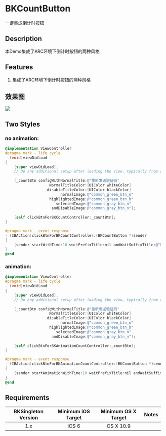 # BKCountButton

一键集成倒计时按钮

## Description

本Demo集成了ARC环境下倒计时按钮的两种风格

## Features

1. 集成了ARC环境下倒计时按钮的两种风格

## 效果图
<img src="https://github.com/BossKing/BKCountButton/blob/master/BKCountButton.gif"/>

## Two Styles
### no animation:
```objective-c
@implementation ViewController
#pragma mark - life cycle
- (void)viewDidLoad
{
    [super viewDidLoad];
    // Do any additional setup after loading the view, typically from a nib.
    
    [_countBtn configWithNormalTitle:@"重新发送验证码"
                    NormalTitleColor:[UIColor whiteColor]
                   disableTitleColor:[UIColor blackColor]
                         normalImage:@"common_green_btn_n"
                    highlightedImage:@"common_green_btn_h"
                       selectedImage:@"common_gray_btn_n"
                     andDisableImage:@"common_gray_btn_n"];
    
    [self clickBtnForBKCountController:_countBtn];
}

#pragma mark - event response
- (IBAction)clickBtnForBKCountController:(BKCountButton *)sender
{
    [sender startWithTime:10 waitPrefixTitle:nil andWaitSuffixTitle:@"秒后可再次获取"];
}
@end
```
### animation:
```objective-c
@implementation ViewController
#pragma mark - life cycle
- (void)viewDidLoad
{
    [super viewDidLoad];
    // Do any additional setup after loading the view, typically from a nib.
    
    [_countBtn configWithNormalTitle:@"重新发送验证码"
                    NormalTitleColor:[UIColor whiteColor]
                   disableTitleColor:[UIColor blackColor]
                         normalImage:@"common_green_btn_n"
                    highlightedImage:@"common_green_btn_h"
                       selectedImage:@"common_gray_btn_n"
                     andDisableImage:@"common_gray_btn_n"];
    
    [self clickBtnForBKAnimationCountController:_countBtn];
}

#pragma mark - event response
- (IBAction)clickBtnForBKAnimationCountController:(BKCountButton *)sender
{
    [sender startAnimationWithTime:10 waitPrefixTitle:nil andWaitSuffixTitle:@"秒后可再次获取"];
}
@end
```
## Requirements

| BKSingleton Version | Minimum iOS Target  | Minimum OS X Target  |                                   Notes                                   |
|:--------------------:|:---------------------------:|:----------------------------:|:-------------------------------------------------------------------------:|
|          1.x         |            iOS 6            |           OS X 10.9          |        |                                                                           |

